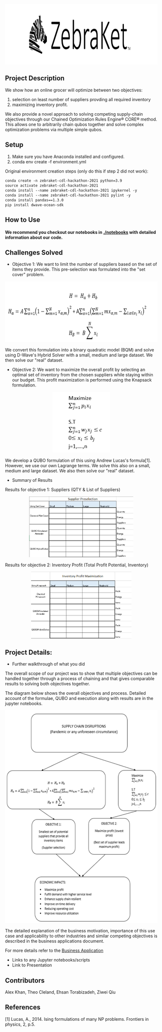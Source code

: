 <p align="center">
  <img  height="200" src="./resources/ZebraKet%20Banner.png">
</p>

## Project Description 
We show how an online grocer will optimize between two objectives: 
1) selection on least number of suppliers provding all required inventory 
2) maximizing inventory profit. 

We also provide a novel approach to solving competing supply-chain objectives through our Chained Optimization Rules Engine&reg; CORE&reg; method. This allows one to arbitrarily chain qubos together and solve complex optimization problems via multiple simple qubos.

## Setup
1. Make sure you have Anaconda installed and configured.
2. conda env create -f environment.yml
    
Original environment creation steps (only do this if step 2 did not work): 
```
conda create -n zebraket-cdl-hackathon-2021 python=3.9
source activate zebraket-cdl-hackathon-2021
conda install --name zebraket-cdl-hackathon-2021 ipykernel -y
conda install --name zebraket-cdl-hackathon-2021 pylint -y
conda install pandas==1.3.0
pip install dwave-ocean-sdk
```

## How to Use

#### We recommend you checkout our notebooks in [./notebooks](./notebooks/README.md) with detailed information about our code. 


## Challenges Solved

- Objective 1: We want to limit the number of suppliers based on the set of items they provide. This pre-selection was formulated into the "set cover" problem.

<p align="center">
  <img  height="200" src="./resources/equation1.png">
</p>

We convert this formulation into a binary quadratic model (BQM) and solve using D-Wave's Hybrid Solver with a small, medium and large dataset.  We then solve our "real" dataset.

- Objective 2: We want to maximize the overall profit by selecting an optimal set of inventory from the chosen suppliers while staying within our budget. This profit maximization is performed using the Knapsack formulation.

<p align="center">
  <img  height="200" src="./resources/equation2.png">
</p>

We develop a QUBO formulation of this using Andrew Lucas's formula[1].  However, we use our own Lagrange terms. We solve this also on a small, medium and large dataset.  We also then solve our "real" dataset.


- Summary of Results

Results for objective 1: Suppliers (QTY & List of Suppliers)

<p align="center">
  <img  height="200" src="./resources/datatable1.png">
</p>


Results for objective 2: Inventory Profit (Total Profit Potential, Inventory)

<p align="center">
  <img  height="220" src="./resources/datatable2.png">
</p>

## Project Details: 
  - Further walkthrough of what you did 

  The overall scope of our project was to show that multiple objectives can be handled together through a process of chaining and that gives comparable results to solving both objectives together.

  The diagram below shows the overall objectives and process. Detailed account of the formulae, QUBO and execution along with results are in the jupyter notebooks.  
  
<p align="center">
  <img  height="700" src="./resources/equation3.png">
</p>

The detailed explanation of the business motivation, importance of this use case and applicability to other industries and similar competing objectives is described in the business applications document.

For more details refer to the [Business Application](./Business_Application.md)

  - Links to any Jupyter notebooks/scripts
  - Link to Presentation

## Contributors 
Alex Khan, Theo Cleland, Ehsan Torabizadeh, Ziwei Qiu

## References
[1] Lucas, A., 2014. Ising formulations of many NP problems. Frontiers in physics, 2, p.5.

